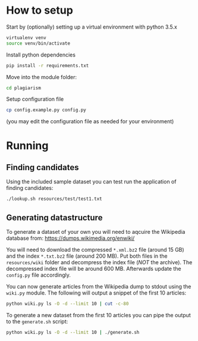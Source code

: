 # How to setup
Start by (optionally) setting up a virtual environment with python 3.5.x
```bash
virtualenv venv
source venv/bin/activate
```

Install python dependencies
```bash
pip install -r requirements.txt
```

Move into the module folder:
```bash
cd plagiarism
```

Setup configuration file
```bash
cp config.example.py config.py
```
(you may edit the configuration file as needed for your environment)

# Running
## Finding candidates
Using the included sample dataset you can test run the application of finding candidates:
```bash
./lookup.sh resources/test/test1.txt
```

## Generating datastructure
To generate a dataset of your own you will need to aqcuire the Wikipedia database from:
https://dumps.wikimedia.org/enwiki/

You will need to download the compressed `*.xml.bz2` file (around 15 GB) and the index `*.txt.bz2` file (around 200 MB). Put both files in the `resources/wiki` folder and decompress the index file (*NOT* the archive). The decompressed index file will be around 600 MB. Afterwards update the `config.py` file accordingly.

You can now generate articles from the Wikipedia dump to stdout using the `wiki.py` module. The following will output a snippet of the first 10 articles:
```bash
python wiki.py ls -O -d --limit 10 | cut -c-80
```

To generate a new dataset from the first 10 articles you can pipe the output to the `generate.sh` script:
```bash
python wiki.py ls -O -d --limit 10 | ./generate.sh
```
